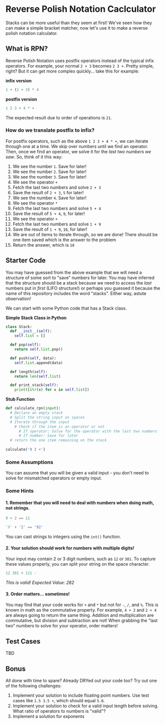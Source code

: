 # Reverse Polish Notation Caclculator

Stacks can be more useful than they seem at first! We've seen how they can make a simple bracket matcher, now let's use it to make a reverse polish notation calculator.

## What is RPN?

Reverse Polish Notation uses postfix operators instead of the typical infix operators. For example, your normal `2 + 3` becomes `2 3 +`. Pretty simple, right? But it can get more complex quickly... take this for example:

**infix version**
```py
1 + (2 + 3) * 4
```

**postfix version**
```py
1 2 3 + 4 * +
```

The expected result due to order of operations is `21`.

### How do we translate postfix to infix?

For postfix operators, such as the above `1 2 3 + 4 * +`, we can iterate through one at a time. We skip over numbers until we find an operator. Then, once we find an operator, we solve it for the *last two numbers we saw*. So, think of it this way:

1. We see the number `1`. Save for later!
1. We see the number `2`. Save for later!
1. We see the number `3`. Save for later!
1. We see the operator `+`
1. Fetch the last two numbers and solve `2 + 3`
1. Save the result of `2 + 3`, `5` for later!
1. We see the number `4`. Save for later!
1. We see the operator `*`
1. Fetch the last two numbers and solve `5 + 4`
1. Save the result of `5 + 4`, `9`, for later!
1. We see the operator `+`
1. Fetch the last two numbers and solve `1 + 9`
1. Save the result of `1 + 9`, `10`, for later!
1. We are out of items to iterate through, so we are done! There should be one item saved which is the answer to the problem
1. Return the answer, which is `10`

## Starter Code

You may have guessed from the above example that we will need a structure of some sort to "save" numbers for later. You may have inferred that the structure should be a stack because we need to access the *last* numbers put in *first* (LIFO structure!) or perhaps you guessed it because the name of this repository includes the word "stacks". Either way, astute observation!

We can start with some Python code that has a Stack class.

**Simple Stack Class in Python**

```py
class Stack:
  def __init__(self):
    self.list = []

  def pop(self):
    return self.list.pop()

  def push(self, data):
    self.list.append(data)

  def length(self):
    return len(self.list)

  def print_stack(self):
    print([str(x) for x in self.list])
```

**Stub Function**

```py
def calculate_rpn(input):
  # Declare an empty stack
  # Split the string input on spaces
  # Iterate through the input
    # Check if the item is an operator or not
      # If operator: Solve for the operator with the last two numbers
      # If number: Save for later
  # return the one item remaining on the stack
  
calculate('9 2 +')
```

### Some Assumptions

You can assume that you will be given a valid input - you don't need to solve for mismatched operators or empty input.

### Some Hints

#### 1. Remember that you will need to deal with numbers when doing math, not strings.

```py
9 + 2 == 11
```

```py
'9' + '2' == '92'
```

You can cast strings to integers using the `int()` function.

#### 2. Your solution should work for numbers with multiple digits!

Your input may contain 2 or 3 digit numbers, such as `12` or `381`. To capture these values properly, you can split your string on the space character.

```py
12 381 + 111 -
```

*This is valid! Expected Value: 282*

#### 3. Order matters... sometimes!

You may find that your code works for `+` and `*` but not for `-`, `/`, and `%`. This is known in math as the commutative property. For example, `4 + 2` and `2 + 4` are always going to return the same thing. Addition and multiplication are commutative, but division and subtraction are not! When grabbing the "last two" numbers to solve for your operator, order matters! 

## Test Cases

TBD

## Bonus

All done with time to spare? Already DRYed out your code too? Try out one of the following challenges:

1. Implement your solution to include floating point numbers. Use test cases like `1.5 3.5 +`, which should equal `5.0`.
1. Implement your solution to check for a valid input length before solving. What ratio of operators to numbers is "valid"?
1. Implement a solution for exponents
